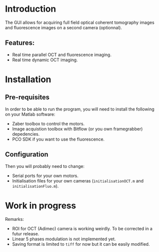 # Introduction

The GUI allows for acquiring full field optical coherent tomography images and fluorescence images on a second camera (optionnal).

## Features:

- Real time parallel OCT and fluorescence imaging.
- Real time dynamic OCT imaging.

# Installation

## Pre-requisites

In order to be able to run the program, you will need to install the following on your Matlab software:
- Zaber toolbox to control the motors.
- Image acquistion toolbox with Bitflow (or you own framegrabber) depedencies.
- PCO SDK if you want to use the fluorescence.

## Configuration

Then you will probably need to change:
- Serial ports for your own motors.
- Initialisation files for your own cameras (`initialisationOCT.m` and `initialisationFluo.m`).

# Work in progress

Remarks:
- ROI for OCT (Adimec) camera is working weirdly. To be corrected in a futur release.
- Linear 5 phases modulation is not implemented yet.
- Saving format is limited to `tiff` for now but it can be easily modified.